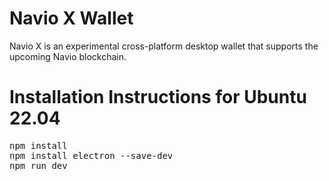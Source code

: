 # Navio X Wallet
 Navio X is an experimental cross-platform desktop wallet that supports the upcoming Navio blockchain.

# Installation Instructions for Ubuntu 22.04
<pre>
npm install
npm install electron --save-dev
npm run dev
</pre>